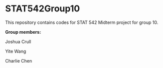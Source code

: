 # STAT542Group10

This repository contains codes for STAT 542 Midterm project for group 10. 

**Group members:**

Joshua Crull

Yite Wang

Charlie Chen
